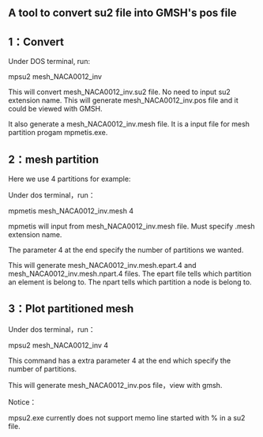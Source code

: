 ## A tool to convert su2 file into GMSH's pos file


## 1：Convert

Under DOS terminal, run:

mpsu2 mesh_NACA0012_inv

This will convert mesh_NACA0012_inv.su2 file. No need to input su2 extension name. This will generate mesh_NACA0012_inv.pos file and it could be viewed with GMSH.

It also generate a mesh_NACA0012_inv.mesh file. It is a input file for mesh partition progam mpmetis.exe.


## 2：mesh partition

Here we use 4 partitions for example:

Under dos terminal，run：

mpmetis mesh_NACA0012_inv.mesh 4

mpmetis will input from mesh_NACA0012_inv.mesh file. Must specify .mesh extension name.

The parameter 4 at the end specify the number of partitions we wanted.

This will  generate mesh_NACA0012_inv.mesh.epart.4 and mesh_NACA0012_inv.mesh.npart.4 files. The epart file tells which partition an element is belong to. The npart  tells which partition a node is belong to.


## 3：Plot partitioned mesh

Under dos terminal，run：

mpsu2 mesh_NACA0012_inv 4

This command has a extra parameter 4 at the end which specify the number of partitions.

This will generate mesh_NACA0012_inv.pos file，view with gmsh.

Notice：

mpsu2.exe currently does not support memo line started with % in a su2 file.

